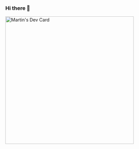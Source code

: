 ### Hi there 👋
<a href="https://app.daily.dev/martinval9"><img src="https://api.daily.dev/devcards/ca3b9f1f21e940048fe874b6835727ef.png?r=42l" width="400" alt="Martin's Dev Card"/></a>
<!--
**martinval9/martinval9** is a ✨ _special_ ✨ repository because its `README.md` (this file) appears on your GitHub profile.

Here are some ideas to get you started:

- 🔭 I’m currently working on ...
- 🌱 I’m currently learning ...
- 👯 I’m looking to collaborate on ...
- 🤔 I’m looking for help with ...
- 💬 Ask me about ...
- 📫 How to reach me: ...
- 😄 Pronouns: ...
- ⚡ Fun fact: ...
-->
